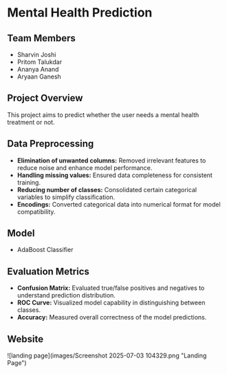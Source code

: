 # Mental Health Prediction

## Team Members
- Sharvin Joshi
- Pritom Talukdar
- Ananya Anand
- Aryaan Ganesh

## Project Overview
This project aims to predict whether the user needs a mental health treatment or not.

## Data Preprocessing
- **Elimination of unwanted columns:** Removed irrelevant features to reduce noise and enhance model performance.
- **Handling missing values:** Ensured data completeness for consistent training.
- **Reducing number of classes:** Consolidated certain categorical variables to simplify classification.
- **Encodings:** Converted categorical data into numerical format for model compatibility.

## Model
- AdaBoost Classifier

## Evaluation Metrics
- **Confusion Matrix:** Evaluated true/false positives and negatives to understand prediction distribution.
- **ROC Curve:** Visualized model capability in distinguishing between classes.
- **Accuracy:** Measured overall correctness of the model predictions.

## Website

![landing page](images/Screenshot 2025-07-03 104329.png "Landing Page")
